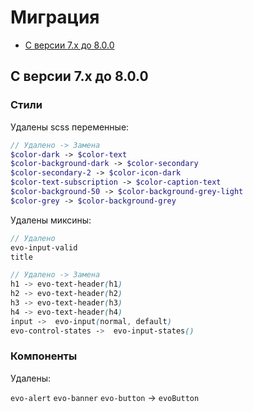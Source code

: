 # Миграция

- [С версии 7.x до 8.0.0](#from-7x-to-800)

## <a name="from-7x-to-800"></a> С версии 7.x до 8.0.0

### Стили

Удалены scss переменные:

```scss
// Удалено -> Замена
$color-dark -> $color-text
$color-background-dark -> $color-secondary
$color-secondary-2 -> $color-icon-dark
$color-text-subscription -> $color-caption-text
$color-background-50 -> $color-background-grey-light
$color-grey -> $color-background-grey
```

Удалены миксины:

```scss
// Удалено
evo-input-valid
title

// Удалено -> Замена
h1 -> evo-text-header(h1)
h2 -> evo-text-header(h2)
h3 -> evo-text-header(h3)
h4 -> evo-text-header(h4)
input ->  evo-input(normal, default)
evo-control-states ->  evo-input-states()
```

### Компоненты

Удалены:

`evo-alert`
`evo-banner`
`evo-button` -> `evoButton`
